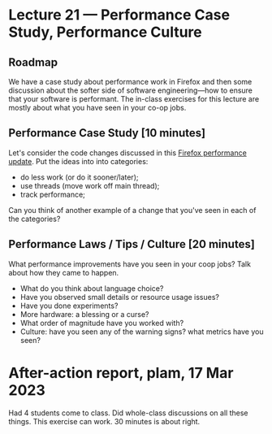 # Lecture 21 — Performance Case Study, Performance Culture

## Roadmap

We have a case study about performance work in Firefox and then some discussion
about the softer side of software engineering&mdash;how to ensure that your
software is performant. The in-class exercises for this lecture are mostly about
what you have seen in your co-op jobs.

## Performance Case Study [10 minutes]

Let's consider the code changes discussed in this [Firefox performance
update](https://mikeconley.ca/blog/2018/02/14/firefox-performance-update-1/).
Put the ideas into into categories:

* do less work (or do it sooner/later);
* use threads (move work off main thread);
* track performance;

Can you think of another example of a change that you've seen in each of the
categories?

## Performance Laws / Tips / Culture [20 minutes]

What performance improvements have you seen in your coop jobs? Talk about how
they came to happen.

* What do you think about language choice?
* Have you observed small details or resource usage issues?
* Have you done experiments?
* More hardware: a blessing or a curse?
* What order of magnitude have you worked with?
* Culture: have you seen any of the warning signs? what metrics have you seen?

# After-action report, plam, 17 Mar 2023

Had 4 students come to class. Did whole-class discussions on all these
things. This exercise can work. 30 minutes is about right.